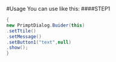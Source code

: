 #Usage
You can use like this:
####STEP1
```java
{
new PrimptDialog.Buider(this)
.setTtile()
.setMessage()
.setButton1("text",null)
.show();
}
```

